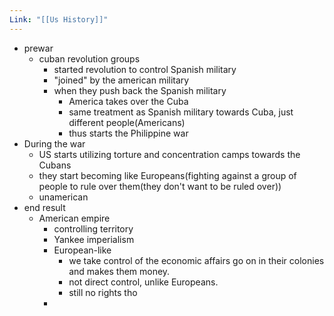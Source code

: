 ```yaml
---
Link: "[[Us History]]"
---
```

- prewar
	- cuban revolution groups
		- started revolution to control Spanish military
		- "joined" by the american military
		- when they push back the Spanish military
			- America takes over the Cuba
			- same treatment as Spanish military towards Cuba, just different people(Americans)
			- thus starts the Philippine war
- During the war
	- US starts utilizing torture and concentration camps towards the Cubans
	- they start becoming like Europeans(fighting against a group of people to rule over them(they don't want to be ruled over))
	- unamerican
- end result
	- American empire 
		- controlling territory
		- Yankee imperialism
		- European-like
			- we take control of the economic affairs go on in their colonies and makes them money.
			- not direct control, unlike Europeans.
			- still no rights tho
		- 